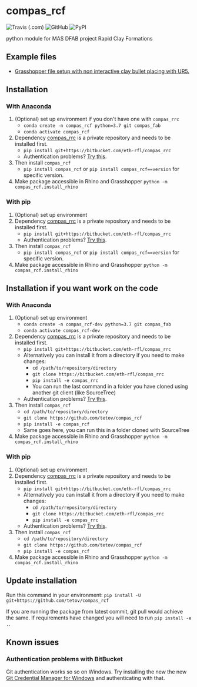 # compas\_rcf

![Travis (.com)](https://img.shields.io/travis/com/tetov/compas_rcf?style=for-the-badge)
![GitHub](https://img.shields.io/github/license/tetov/compas_rcf?style=for-the-badge)
![PyPI](https://img.shields.io/pypi/v/compas_rcf?style=for-the-badge)

python module for MAS DFAB project Rapid Clay Formations

## Example files

* [Grasshopper file setup with non interactive clay bullet placing with UR5.](https://github.com/tetov/compas_rcf/raw/master/docsource/examples/grasshopper_non_interactive.gh)

## Installation

### With [Anaconda](https://www.anaconda.com/)

1.  (Optional) set up environment if you don't have one with `compas_rrc`
    * `conda create -n compas_rcf python=3.7 git compas_fab`
    * `conda activate compas_rcf`
2.  Dependency [compas\_rrc](https://bitbucket.org/ethrfl/compas_rrc) is a private repository and needs to be installed first.
    * `pip install git+https://bitbucket.com/eth-rfl/compas_rrc`
    * Authentication problems? [Try this](#authentication-problems-with-bitbucket).
3.  Then install `compas_rcf`
    * `pip install compas_rcf` or `pip install compas_rcf==version` for specific version.
4.  Make package accessible in Rhino and Grasshopper `python -m compas_rcf.install_rhino`

### With pip

1.  (Optional) set up environment
2.  Dependency [compas\_rrc](https://bitbucket.org/ethrfl/compas_rrc) is a private repository and needs to be installed first.
    * `pip install git+https://bitbucket.com/eth-rfl/compas_rrc`
    * Authentication problems? [Try this](#authentication-problems-with-bitbucket).
3.  Then install `compas_rcf`
    * `pip install compas_rcf` or `pip install compas_rcf==version` for specific version.
4.  Make package accessible in Rhino and Grasshopper `python -m compas_rcf.install_rhino`

## Installation if you want work on the code

###  With Anaconda

1.  (Optional) set up environment
    -   `conda create -n compas_rcf-dev python=3.7 git compas_fab`
    -   `conda activate compas_rcf-dev`
2.  Dependency [compas\_rrc](https://bitbucket.org/ethrfl/compas_rrc) is a private repository and needs to be installed first.
    -   `pip install git+https://bitbucket.com/eth-rfl/compas_rrc`
    -   Alternatively you can install it from a directory if you need to make changes:
        -   `cd /path/to/repository/directory`
        -   `git clone https://bitbucket.com/eth-rfl/compas_rrc`
        -   `pip install -e compas_rrc`
        -   You can run the last command in a folder you have cloned using another git client (like SourceTree)
    - Authentication problems? [Try this](#authentication-problems-with-bitbucket).
3.  Then install `compas_rcf`
    -   `cd /path/to/repository/directory`
    -   `git clone https://github.com/tetov/compas_rcf`
    -   `pip install -e compas_rcf`
    -   Same goes here, you can run this in a folder cloned with SourceTree
4.  Make package accessible in Rhino and Grasshopper `python -m compas_rcf.install_rhino`

### With pip

1.  (Optional) set up environment
2.  Dependency [compas\_rrc](https://bitbucket.org/ethrfl/compas_rrc) is a private repository and needs to be installed first.
    -   `pip install git+https://bitbucket.com/eth-rfl/compas_rrc`
    -   Alternatively you can install it from a directory if you need to make changes:
        -   `cd /path/to/repository/directory`
        -   `git clone https://bitbucket.com/eth-rfl/compas_rrc`
        -   `pip install -e compas_rrc`
    - Authentication problems? [Try this](#authentication-problems-with-bitbucket).
3.  Then install `compas_rcf`
    -   `cd /path/to/repository/directory`
    -   `git clone https://github.com/tetov/compas_rcf`
    -   `pip install -e compas_rcf`
4.  Make package accessible in Rhino and Grasshopper `python -m compas_rcf.install_rhino`

## Update installation

Run this command in your environment:
`pip install -U git+https://github.com/tetov/compas_rcf`

If you are running the package from latest commit, git pull would achieve the same. If requirements have changed you will need to run `pip install -e .`.

## Known issues

### Authentication problems with BitBucket

Git authentication works so so on Windows. Try installing the new the new [Git Credential Manager for Windows](https://github.com/Microsoft/Git-Credential-Manager-for-Windows/releases/latest) and authenticating with that.
